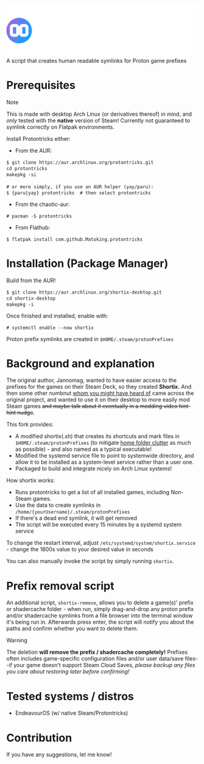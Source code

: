 ![Shortix](https://raw.githubusercontent.com/Jannomag/shortix/main/shortix_logo.svg)     
A script that creates human readable symlinks for Proton game prefixes

# Prerequisites
> [!NOTE]
> This is made with desktop Arch Linux (or derivatives thereof) in mind, and *only* tested with the **native** version of Steam! Currently not guaranteed to symlink correctly on Flatpak environments.

Install Protontricks either:
 - From the AUR:
 ```
 $ git clone https://aur.archlinux.org/protontricks.git
 cd protontricks
 makepkg -si

 # or more simply, if you use an AUR helper (yay/paru):
 $ {paru|yay} protontricks  # then select protontricks
 ```
 - From the chaotic-aur:
 ```
 # pacman -S protontricks
 ```
 - From Flathub:
 ```
 $ flatpak install com.github.Matoking.protontricks
 ```

# Installation (Package Manager)
Build from the AUR!
```
$ git clone https://aur.archlinux.org/shortix-desktop.git
cd shortix-desktop
makepkg -i
```
Once finished and installed, enable with:
```
# systemctl enable --now shortix
```
Proton prefix symlinks are created in `$HOME/.steam/protonPrefixes`

# Background and explanation
The original author, Jannomag, wanted to have easier access to the prefixes for the games on their Steam Deck, so they created **Shortix.**
And then some other numbnut [whom you might have heard of](https://www.youtube.com/watch?v=UpRTaM2-NIQ) came across the original project, and wanted to use it on their desktop to more easily mod Steam games ~~and maybe talk about it eventually in a modding video hint-hint nudge~~.

This fork provides:
 - A modified shortix(.sh) that creates its shortcuts and mark files in `$HOME/.steam/protonPrefixes` (to mitigate [home folder clutter](https://old.reddit.com/r/linux/comments/971m0z/im_tired_of_folders_littering_my_home_directory/) as much as possible) - and also named as a typical executable!
 - Modified the systemd service file to point to systemwide directory, and allow it to be installed as a system-level service rather than a user one.
 - Packaged to build and integrate nicely on Arch Linux systems!

How shortix works:
- Runs protontricks to get a list of all installed games, including Non-Steam games.
- Use the data to create symlinks in `/home/{yourUsername}/.steam/protonPrefixes`
- If there's a dead end symlink, it will get removed
- The script will be executed every 15 minutes by a systemd system service

To change the restart interval, adjust `/etc/systemd/system/shortix.service` - change the 1800s value to your desired value in seconds

You can also manually invoke the script by simply running `shortix`.

# Prefix removal script
An additional script, `shortix-remove`, allows you to delete a game(s)' prefix or shadercache folder - when run, simply drag-and-drop any proton prefix and/or shadercache symlinks from a file browser into the terminal window it's being run in.
Afterwards press enter, the script will notify you about the paths and confirm whether you want to delete them.
> [!WARNING]
> The deletion **will remove the prefix / shadercache completely!** Prefixes often includes game-specific configuration files and/or user data/save files--if your game doesn't support Steam Cloud Saves, *please backup any files you care about restoring later before confirming!*

# Tested systems / distros
- EndeavourOS (w/ native Steam/Protontricks)

# Contribution
If you have any suggestions, let me know!
